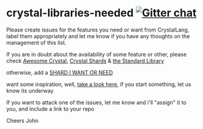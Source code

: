 # crystal-libraries-needed [![Gitter chat](https://badges.gitter.im/gitterHQ/gitter.png)](https://gitter.im/crystal-libraries-needed/Lobby)

Please create issues for the features you need or want from CrystalLang, label them appropriately and let me know if you have any thoughts on the management of this list.

If you are in doubt about the availability of some feature or other, please check
[Awesome Crystal](https://github.com/veelenga/awesome-crystal), [Crystal Shards](http://crystalshards.xyz) & [the Standard Library](https://crystal-lang.org/api/)

otherwise, add a [SHARD I WANT OR NEED](https://github.com/johnjansen/crystal-libraries-needed/issues)

want some inspiration, well, [take a look here](https://rubygems.org/stats), if you start something, let us know its underway

If you want to attack one of the issues, let me know and i'll "assign" it to you, and include a link to your repo

Cheers John
